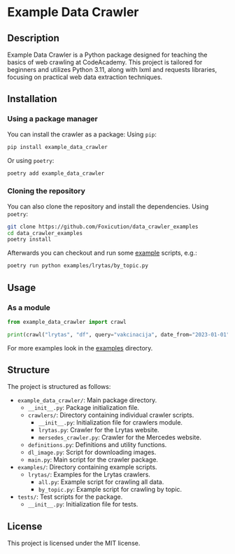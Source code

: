 # Example Data Crawler

## Description

Example Data Crawler is a Python package designed for teaching the basics of web
crawling at CodeAcademy. This project is tailored for beginners and utilizes
Python 3.11, along with lxml and requests libraries, focusing on practical web
data extraction techniques.

## Installation

### Using a package manager

You can install the crawler as a package: Using `pip`:

```sh
pip install example_data_crawler
```

Or using `poetry`:

```sh
poetry add example_data_crawler
```

### Cloning the repository

You can also clone the repository and install the dependencies. Using `poetry`:

```sh
git clone https://github.com/Foxicution/data_crawler_examples
cd data_crawler_examples
poetry install
```

Afterwards you can checkout and run some [example](./examples) scripts, e.g.:

```sh
poetry run python examples/lrytas/by_topic.py
```

## Usage

### As a module

```python
from example_data_crawler import crawl

print(crawl("lrytas", "df", query="vakcinacija", date_from="2023-01-01", time_limit=10))
```

For more examples look in the [examples](./examples) directory.

## Structure

The project is structured as follows:

- `example_data_crawler/`: Main package directory.
  - `__init__.py`: Package initialization file.
  - `crawlers/`: Directory containing individual crawler scripts.
    - `__init__.py`: Initialization file for crawlers module.
    - `lrytas.py`: Crawler for the Lrytas website.
    - `mersedes_crawler.py`: Crawler for the Mercedes website.
  - `definitions.py`: Definitions and utility functions.
  - `dl_image.py`: Script for downloading images.
  - `main.py`: Main script for the crawler package.
- `examples/`: Directory containing example scripts.
  - `lrytas/`: Examples for the Lrytas crawlers.
    - `all.py`: Example script for crawling all data.
    - `by_topic.py`: Example script for crawling by topic.
- `tests/`: Test scripts for the package.
  - `__init__.py`: Initialization file for tests.

## License

This project is licensed under the MIT license.
